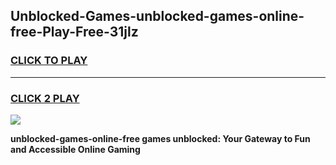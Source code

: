 
## Unblocked-Games-unblocked-games-online-free-Play-Free-31jlz
<h3>
<a href="https://premium76.site?title=unblocked-games-online-free&ref=23A">CLICK TO PLAY</a></h3>
<hr>

<h3>
<a href="https://premium76.site?title=unblocked-games-online-free&ref=23A">CLICK 2 PLAY</a>
  
</h3>

<a href="https://premium76.site?title=unblocked-games-online-free&ref=23A"><img src="https://clearcache.store/games.png"></a>


**unblocked-games-online-free games unblocked: Your Gateway to Fun and Accessible Online Gaming**
